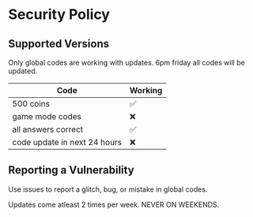 # Security Policy

## Supported Versions

Only global codes are working with updates.
6pm friday all codes will be updated.

| Code |   Working        |
| ------- | ------------------ |
| 500 coins  | :white_check_mark: |
| game mode codes  | :x:                |
| all answers correct  | :white_check_mark: |
| code update in next 24 hours  | :x:            |

## Reporting a Vulnerability

Use issues to report a glitch, bug, or mistake in global codes.

Updates come atleast 2 times per week. NEVER ON WEEKENDS.
